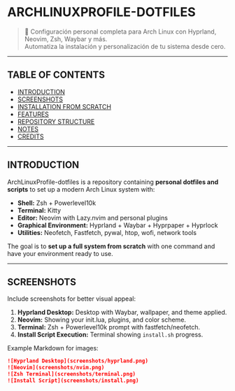 # ARCHLINUXPROFILE-DOTFILES

> 🚀 Configuración personal completa para Arch Linux con Hyprland, Neovim, Zsh, Waybar y más.  
> Automatiza la instalación y personalización de tu sistema desde cero.

---

## TABLE OF CONTENTS

- [INTRODUCTION](#introduction)  
- [SCREENSHOTS](#screenshots)  
- [INSTALLATION FROM SCRATCH](#installation-from-scratch)  
- [FEATURES](#features)  
- [REPOSITORY STRUCTURE](#repository-structure)  
- [NOTES](#notes)  
- [CREDITS](#credits)  

---

## INTRODUCTION

ArchLinuxProfile-dotfiles is a repository containing **personal dotfiles and scripts** to set up a modern Arch Linux system with:

- **Shell:** Zsh + Powerlevel10k  
- **Terminal:** Kitty  
- **Editor:** Neovim with Lazy.nvim and personal plugins  
- **Graphical Environment:** Hyprland + Waybar + Hyprpaper + Hyprlock  
- **Utilities:** Neofetch, Fastfetch, pywal, htop, wofi, network tools  

The goal is to **set up a full system from scratch** with one command and have your environment ready to use.

---

## SCREENSHOTS

Include screenshots for better visual appeal:

1. **Hyprland Desktop:** Desktop with Waybar, wallpaper, and theme applied.  
2. **Neovim:** Showing your init.lua, plugins, and color scheme.  
3. **Terminal:** Zsh + Powerlevel10k prompt with fastfetch/neofetch.  
4. **Install Script Execution:** Terminal showing `install.sh` progress.  

Example Markdown for images:

```markdown
![Hyprland Desktop](screenshots/hyprland.png)
![Neovim](screenshots/nvim.png)
![Zsh Terminal](screenshots/terminal.png)
![Install Script](screenshots/install.png)
